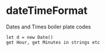 # dateTimeFormat
Dates and Times boiler plate codes
```
let d = new Date()
get Hour, get Minutes in strings etc

```
